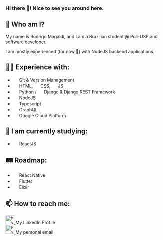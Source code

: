 ### Hi there 👋! Nice to see you around here.

## 🧔 Who am I?
My name is Rodrigo Magaldi, and I am a Brazilian student @ Poli-USP and software developer.

I am mostly experienced (for now 😬) with NodeJS backend applications.

## 👨‍💼 Experience with:
- <img width="16" src="https://www.vectorlogo.zone/logos/git-scm/git-scm-icon.svg"/> Git & Version Management
- <img width="16" src="https://www.vectorlogo.zone/logos/w3_html5/w3_html5-icon.svg"/> HTML, <img width="16" src="https://www.flaticon.com/svg/static/icons/svg/732/732190.svg"/> CSS, <img width="16" src="https://upload.vectorlogo.zone/logos/javascript/images/239ec8a4-163e-4792-83b6-3f6d96911757.svg"/> JS
- <img width="16" src="https://www.vectorlogo.zone/logos/python/python-icon.svg" /> Python / <img width="16" src="https://www.vectorlogo.zone/logos/djangoproject/djangoproject-icon.svg" /> Django & Django REST Framework
- <img width="16" src="https://www.vectorlogo.zone/logos/nodejs/nodejs-icon.svg" /> NodeJS
- <img width="16" src="https://www.vectorlogo.zone/logos/typescriptlang/typescriptlang-icon.svg" /> Typescript
- <img width="16" src="https://www.vectorlogo.zone/logos/graphql/graphql-icon.svg" /> GraphQL
- <img width="16" src="https://www.vectorlogo.zone/logos/google_cloud/google_cloud-icon.svg" /> Google Cloud Platform

## 🌱 I am currently studying:
- <img width="16" src="https://www.vectorlogo.zone/logos/reactjs/reactjs-icon.svg" /> ReactJS

## 🛤️ Roadmap:
- <img width="16" src="https://www.vectorlogo.zone/logos/reactjs/reactjs-icon.svg" /> React Native
- <img width="16" src="https://www.vectorlogo.zone/logos/flutterio/flutterio-icon.svg" /> Flutter
- <img width="16" src="https://www.vectorlogo.zone/logos/elixir-lang/elixir-lang-icon.svg" /> Elixir

## 📫 How to reach me:

<a href="https://www.linkedin.com/in/rodrigo-miksian-magaldi/">
    <code><img alt="My linkedin" width="28" src="https://www.flaticon.com/svg/static/icons/svg/174/174857.svg" /></code>
</a>
My LinkedIn Profile
</br>
<a href="mailto:rod.magaldi@gmail.com">
    <code><img alt="My Gmail" width="28" src="https://www.flaticon.com/svg/static/icons/svg/732/732200.svg" /></code>
</a>
My personal email
